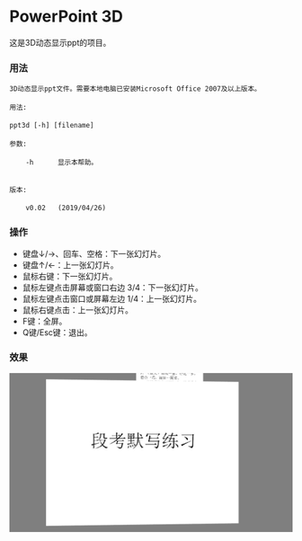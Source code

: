 # PowerPoint 3D

这是3D动态显示ppt的项目。

### 用法

```
3D动态显示ppt文件。需要本地电脑已安装Microsoft Office 2007及以上版本。

用法:

ppt3d [-h] [filename]

参数:

    -h      显示本帮助。
    

版本:

    v0.02   (2019/04/26)
```

### 操作

 - 键盘↓/→、回车、空格：下一张幻灯片。
 - 键盘↑/←：上一张幻灯片。
 - 鼠标右键：下一张幻灯片。
 - 鼠标左键点击屏幕或窗口右边 3/4：下一张幻灯片。
 - 鼠标左键点击窗口或屏幕左边 1/4：上一张幻灯片。
 - 鼠标右键点击：上一张幻灯片。
 - F键：全屏。
 - Q键/Esc键：退出。

### 效果

![show](https://github.com/LanceLiang2018/PowerPoint3D/raw/master/display/pic1.jpg)